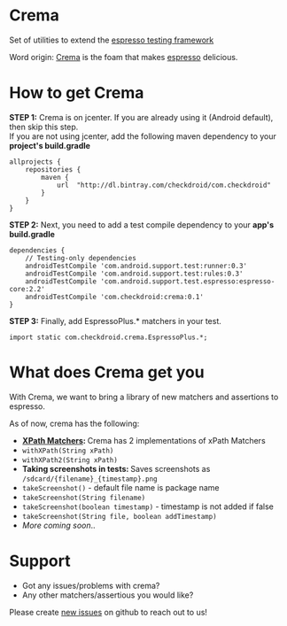 # Crema

Set of utilities to extend the <a href="https://developer.android.com/training/testing/ui-testing/espresso-testing.html">espresso testing framework</a>

Word origin: [Crema](https://www.seattlecoffeegear.com/learn/coffee-101/articles/what-is-crema) is the foam that makes [espresso](https://en.wikipedia.org/?title=Espresso) delicious.

# How to get Crema

<b>STEP 1:</b> Crema is on jcenter. If you are already using it (Android default), then skip this step.  
If you are not using jcenter, add the following maven dependency to your <b>project's build.gradle</b>
```
allprojects {
    repositories {
        maven {
            url  "http://dl.bintray.com/checkdroid/com.checkdroid"
        }
    }
}
```

<b>STEP 2:</b> Next, you need to add a test compile dependency to your <b>app's build.gradle</b>
```
dependencies {
    // Testing-only dependencies
    androidTestCompile 'com.android.support.test:runner:0.3'
    androidTestCompile 'com.android.support.test:rules:0.3'
    androidTestCompile 'com.android.support.test.espresso:espresso-core:2.2'
    androidTestCompile 'com.checkdroid:crema:0.1'
}
```

<b>STEP 3:</b> Finally, add EspressoPlus.* matchers in your test.
```
import static com.checkdroid.crema.EspressoPlus.*;
```


# What does Crema get you

With Crema, we want to bring a library of new matchers and assertions to espresso.

As of now, crema has the following:
* <b>[XPath Matchers](https://github.com/checkdroid/crema/wiki/XPath-Matching): </b> Crema has 2 implementations of xPath Matchers
 * `withXPath(String xPath)`
 * `withXPath2(String xPath)`
* <b>Taking screenshots in tests: </b> Saves screenshots as `/sdcard/{filename}_{timestamp}.png`
 * `takeScreenshot()` - default file name is package name
 * `takeScreenshot(String filename)`
 * `takeScreenshot(boolean timestamp)` - timestamp is not added if false
 * `takeScreenshot(String file, boolean addTimestamp)`
* <i>More coming soon</i>..

# Support
* Got any issues/problems with crema?
* Any other matchers/assertious you would like?

Please create [new issues](https://github.com/checkdroid/crema/issues/new) on github to reach out to us!
